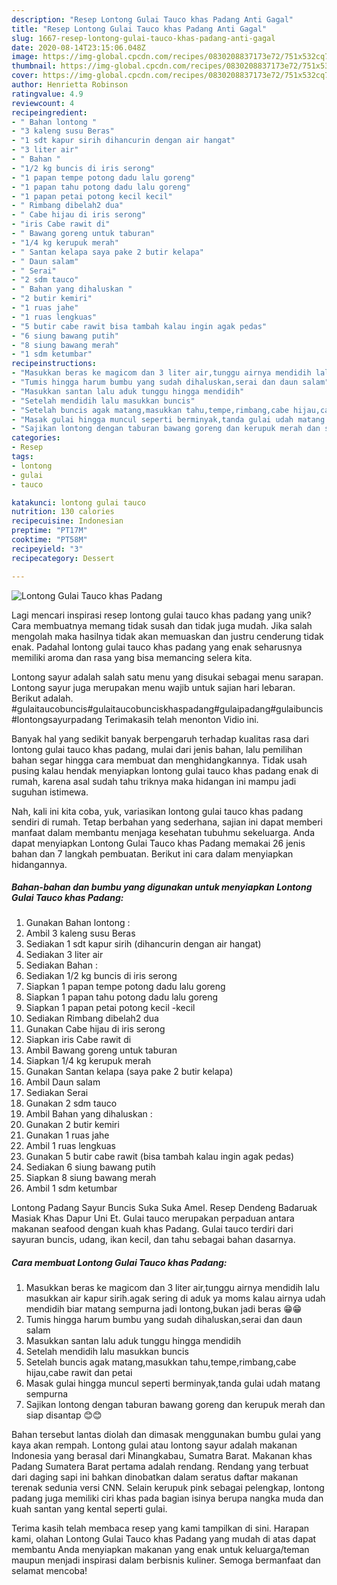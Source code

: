 ```yaml
---
description: "Resep Lontong Gulai Tauco khas Padang Anti Gagal"
title: "Resep Lontong Gulai Tauco khas Padang Anti Gagal"
slug: 1667-resep-lontong-gulai-tauco-khas-padang-anti-gagal
date: 2020-08-14T23:15:06.048Z
image: https://img-global.cpcdn.com/recipes/0830208837173e72/751x532cq70/lontong-gulai-tauco-khas-padang-foto-resep-utama.jpg
thumbnail: https://img-global.cpcdn.com/recipes/0830208837173e72/751x532cq70/lontong-gulai-tauco-khas-padang-foto-resep-utama.jpg
cover: https://img-global.cpcdn.com/recipes/0830208837173e72/751x532cq70/lontong-gulai-tauco-khas-padang-foto-resep-utama.jpg
author: Henrietta Robinson
ratingvalue: 4.9
reviewcount: 4
recipeingredient:
- " Bahan lontong "
- "3 kaleng susu Beras"
- "1 sdt kapur sirih dihancurin dengan air hangat"
- "3 liter air"
- " Bahan "
- "1/2 kg buncis di iris serong"
- "1 papan tempe potong dadu lalu goreng"
- "1 papan tahu potong dadu lalu goreng"
- "1 papan petai potong kecil kecil"
- " Rimbang dibelah2 dua"
- " Cabe hijau di iris serong"
- "iris Cabe rawit di"
- " Bawang goreng untuk taburan"
- "1/4 kg kerupuk merah"
- " Santan kelapa saya pake 2 butir kelapa"
- " Daun salam"
- " Serai"
- "2 sdm tauco"
- " Bahan yang dihaluskan "
- "2 butir kemiri"
- "1 ruas jahe"
- "1 ruas lengkuas"
- "5 butir cabe rawit bisa tambah kalau ingin agak pedas"
- "6 siung bawang putih"
- "8 siung bawang merah"
- "1 sdm ketumbar"
recipeinstructions:
- "Masukkan beras ke magicom dan 3 liter air,tunggu airnya mendidih lalu masukkan air kapur sirih.agak sering di aduk ya moms kalau airnya udah mendidih biar matang sempurna jadi lontong,bukan jadi beras 😁😁"
- "Tumis hingga harum bumbu yang sudah dihaluskan,serai dan daun salam"
- "Masukkan santan lalu aduk tunggu hingga mendidih"
- "Setelah mendidih lalu masukkan buncis"
- "Setelah buncis agak matang,masukkan tahu,tempe,rimbang,cabe hijau,cabe rawit dan petai"
- "Masak gulai hingga muncul seperti berminyak,tanda gulai udah matang sempurna"
- "Sajikan lontong dengan taburan bawang goreng dan kerupuk merah dan siap disantap 😊😊"
categories:
- Resep
tags:
- lontong
- gulai
- tauco

katakunci: lontong gulai tauco 
nutrition: 130 calories
recipecuisine: Indonesian
preptime: "PT17M"
cooktime: "PT58M"
recipeyield: "3"
recipecategory: Dessert

---
```



![Lontong Gulai Tauco khas Padang](https://img-global.cpcdn.com/recipes/0830208837173e72/751x532cq70/lontong-gulai-tauco-khas-padang-foto-resep-utama.jpg)

Lagi mencari inspirasi resep lontong gulai tauco khas padang yang unik? Cara membuatnya memang tidak susah dan tidak juga mudah. Jika salah mengolah maka hasilnya tidak akan memuaskan dan justru cenderung tidak enak. Padahal lontong gulai tauco khas padang yang enak seharusnya memiliki aroma dan rasa yang bisa memancing selera kita.

Lontong sayur adalah salah satu menu yang disukai sebagai menu sarapan. Lontong sayur juga merupakan menu wajib untuk sajian hari lebaran. Berikut adalah. #gulaitaucobuncis#gulaitaucobunciskhaspadang#gulaipadang#gulaibuncis#lontongsayurpadang Terimakasih telah menonton Vidio ini.

Banyak hal yang sedikit banyak berpengaruh terhadap kualitas rasa dari lontong gulai tauco khas padang, mulai dari jenis bahan, lalu pemilihan bahan segar hingga cara membuat dan menghidangkannya. Tidak usah pusing kalau hendak menyiapkan lontong gulai tauco khas padang enak di rumah, karena asal sudah tahu triknya maka hidangan ini mampu jadi suguhan istimewa.


Nah, kali ini kita coba, yuk, variasikan lontong gulai tauco khas padang sendiri di rumah. Tetap berbahan yang sederhana, sajian ini dapat memberi manfaat dalam membantu menjaga kesehatan tubuhmu sekeluarga. Anda dapat menyiapkan Lontong Gulai Tauco khas Padang memakai 26 jenis bahan dan 7 langkah pembuatan. Berikut ini cara dalam menyiapkan hidangannya.

<!--inarticleads1-->

##### Bahan-bahan dan bumbu yang digunakan untuk menyiapkan Lontong Gulai Tauco khas Padang:

1. Gunakan  Bahan lontong :
1. Ambil 3 kaleng susu Beras
1. Sediakan 1 sdt kapur sirih (dihancurin dengan air hangat)
1. Sediakan 3 liter air
1. Sediakan  Bahan :
1. Sediakan 1/2 kg buncis di iris serong
1. Siapkan 1 papan tempe potong dadu lalu goreng
1. Siapkan 1 papan tahu potong dadu lalu goreng
1. Siapkan 1 papan petai potong kecil -kecil
1. Sediakan  Rimbang dibelah2 dua
1. Gunakan  Cabe hijau di iris serong
1. Siapkan iris Cabe rawit di
1. Ambil  Bawang goreng untuk taburan
1. Siapkan 1/4 kg kerupuk merah
1. Gunakan  Santan kelapa (saya pake 2 butir kelapa)
1. Ambil  Daun salam
1. Sediakan  Serai
1. Gunakan 2 sdm tauco
1. Ambil  Bahan yang dihaluskan :
1. Gunakan 2 butir kemiri
1. Gunakan 1 ruas jahe
1. Ambil 1 ruas lengkuas
1. Gunakan 5 butir cabe rawit (bisa tambah kalau ingin agak pedas)
1. Sediakan 6 siung bawang putih
1. Siapkan 8 siung bawang merah
1. Ambil 1 sdm ketumbar


Lontong Padang Sayur Buncis Suka Suka Amel. Resep Dendeng Badaruak Masiak Khas Dapur Uni Et. Gulai tauco merupakan perpaduan antara makanan seafood dengan kuah khas Padang. Gulai tauco terdiri dari sayuran buncis, udang, ikan kecil, dan tahu sebagai bahan dasarnya. 

<!--inarticleads2-->

##### Cara membuat Lontong Gulai Tauco khas Padang:

1. Masukkan beras ke magicom dan 3 liter air,tunggu airnya mendidih lalu masukkan air kapur sirih.agak sering di aduk ya moms kalau airnya udah mendidih biar matang sempurna jadi lontong,bukan jadi beras 😁😁
1. Tumis hingga harum bumbu yang sudah dihaluskan,serai dan daun salam
1. Masukkan santan lalu aduk tunggu hingga mendidih
1. Setelah mendidih lalu masukkan buncis
1. Setelah buncis agak matang,masukkan tahu,tempe,rimbang,cabe hijau,cabe rawit dan petai
1. Masak gulai hingga muncul seperti berminyak,tanda gulai udah matang sempurna
1. Sajikan lontong dengan taburan bawang goreng dan kerupuk merah dan siap disantap 😊😊


Bahan tersebut lantas diolah dan dimasak menggunakan bumbu gulai yang kaya akan rempah. Lontong gulai atau lontong sayur adalah makanan Indonesia yang berasal dari Minangkabau, Sumatra Barat. Makanan khas Padang Sumatera Barat pertama adalah rendang. Rendang yang terbuat dari daging sapi ini bahkan dinobatkan dalam seratus daftar makanan terenak sedunia versi CNN. Selain kerupuk pink sebagai pelengkap, lontong padang juga memiliki ciri khas pada bagian isinya berupa nangka muda dan kuah santan yang kental seperti gulai. 

Terima kasih telah membaca resep yang kami tampilkan di sini. Harapan kami, olahan Lontong Gulai Tauco khas Padang yang mudah di atas dapat membantu Anda menyiapkan makanan yang enak untuk keluarga/teman maupun menjadi inspirasi dalam berbisnis kuliner. Semoga bermanfaat dan selamat mencoba!
